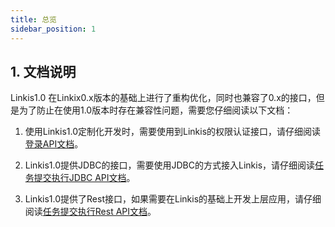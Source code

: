 ```yaml
---
title: 总览
sidebar_position: 1
---
```


## 1. 文档说明
Linkis1.0 在Linkix0.x版本的基础上进行了重构优化，同时也兼容了0.x的接口，但是为了防止在使用1.0版本时存在兼容性问题，需要您仔细阅读以下文档：

1. 使用Linkis1.0定制化开发时，需要使用到Linkis的权限认证接口，请仔细阅读 [登录API文档](login-api.md)。

2. Linkis1.0提供JDBC的接口，需要使用JDBC的方式接入Linkis，请仔细阅读[任务提交执行JDBC API文档](jdbc-api.md)。

3. Linkis1.0提供了Rest接口，如果需要在Linkis的基础上开发上层应用，请仔细阅读[任务提交执行Rest API文档](linkis-task-operator.md)。